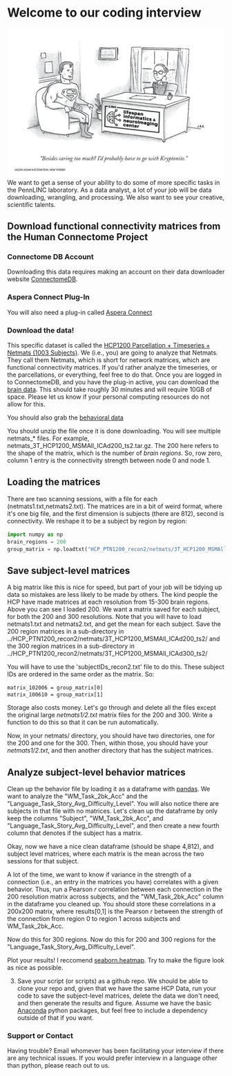 # Welcome to our coding interview
![Cartoon](./superman-sits-at-a-job-interview-jason-adam-katzenstein-01.png)
We want to get a sense of your ability to do some of more specific tasks in the PennLINC laboratory. As a data analyst, a lot of your job will be data downloading, wrangling, and processing. We also want to see your creative, scientific talents. 

## Download functional connectivity matrices from the Human Connectome Project
### Connectome DB Account
Downloading this data requires making an account on their data downloader website [ConnectomeDB](https://db.humanconnectome.org/app/template/Login.vm).
### Aspera Connect Plug-In
You will also need a plug-in called [Aspera Connect](https://downloads.asperasoft.com/connect2/)
### Download the data! 
This specific dataset is called the [HCP1200 Parcellation + Timeseries + Netmats (1003 Subjects)](https://www.humanconnectome.org/storage/app/media/documentation/s1200/HCP1200-DenseConnectome+PTN+Appendix-July2017.pdf). We (i.e., you) are going to analyze that Netmats. They call them Netmats, which is short for network matrices, which are functional connectivity matrices. If you'd rather analyze the timeseries, or the parcellations, or everything, feel free to do that. Once you are logged in to ConnectomeDB, and you have the plug-in active, you can download the [brain data](https://db.humanconnectome.org/app/action/ChooseDownloadResources?project=HCP_Resources&resource=GroupAvg&filePath=HCP1200_Parcellation_Timeseries_Netmats_recon2.zip). This should take roughly 30 minutes and will require 10GB of space. Please let us know if your personal computing resources do not allow for this.

You should also grab the [behavioral data](https://db.humanconnectome.org/REST/search/dict/Subject%20Information/results?format=csv&removeDelimitersFromFieldValues=true&restricted=0&project=HCP_1200)

You should unzip the file once it is done downloading. You will see multiple netmats_* files. For example, netmats_3T_HCP1200_MSMAll_ICAd200_ts2.tar.gz. The 200 here refers to the shape of the matrix, which is the number of *brain regions*. So, row zero, column 1 entry is the connectivity strength between node 0 and node 1. 

## Loading the matrices 

There are two scanning sessions, with a file for each (netmats1.txt,netmats2.txt). The matrices are in a bit of weird format, where it's one big file, and the first dimension is subjects (there are 812), second is connectivity. We reshape it to be a subject by region by region:

```python
import numpy as np
brain_regions = 200
group_matrix = np.loadtxt("HCP_PTN1200_recon2/netmats/3T_HCP1200_MSMAll_d%s_ts2/netmats1.txt"%(brain_regions)).reshape(812,brain_regions,brain_regions)
```

## Save subject-level matrices

A big matrix like this is nice for speed, but part of your job will be tidying up data so mistakes are less likely to be made by others. The kind people the HCP have made matrices at each resolution from 15-300 brain regions. Above you can see I loaded 200. We want a matrix saved for each subject, for both the 200 and 300 resolutions. Note that you will have to load netmats1.txt and netmats2.txt, and get the mean for each subject. Save the 200 region matrices in a sub-directory in ../HCP_PTN1200_recon2/netmats/3T_HCP1200_MSMAll_ICAd200_ts2/ and the 300 region matrices in a sub-directory in ../HCP_PTN1200_recon2/netmats/3T_HCP1200_MSMAll_ICAd300_ts2/ 

You will have to use the 'subjectIDs_recon2.txt' file to do this. These subject IDs are ordered in the same order as the matrix. So:

```
matrix_102006 = group_matrix[0]
matrix_100610 = group_matrix[1]
```

Storage also costs money. Let's go through and delete all the files except the original large *netmats1/2.txt* matrix files for the 200 and 300. Write a function to do this so that it can be run automatically.

Now, in your netmats/ directory, you should have two directories, one for the 200 and one for the 300. Then, within those, you should have your *netmats1/2.txt*, and then another directory that has the subject matrices.

## Analyze subject-level behavior matrices

Clean up the behavior file by loading it as a dataframe with [pandas](https://pandas.pydata.org/pandas-docs/stable/index.html). We want to analyze the "WM_Task_2bk_Acc" and the "Language_Task_Story_Avg_Difficulty_Level". You will also notice there are subjects in that file with no matrices. Let's clean up the dataframe by only keep the columns "Subject", "WM_Task_2bk_Acc", and "Language_Task_Story_Avg_Difficulty_Level", and then create a new fourth column that denotes if the subject has a matrix.

Okay, now we have a nice clean dataframe (should be shape 4,812), and subject level matrices, where each matrix is the mean across the two sessions for that subject.

A lot of the time, we want to know if variance in the strength of a connection (i.e., an entry in the matrices you have) correlates with a given behavior. Thus, run a Pearson *r* correlation between each connection in the 200 resolution matrix across subjects, and the "WM_Task_2bk_Acc" column in the dataframe you cleaned up. You should store these correlations in a 200x200 matrix, where results[0,1] is the Pearson *r* between the strength of the connection from region 0 to region 1 across subjects and WM_Task_2bk_Acc.

Now do this for 300 regions. Now do this for 200 and 300 regions for the "Language_Task_Story_Avg_Difficulty_Level". 

Plot your results! I reccomend [seaborn.heatmap](https://seaborn.pydata.org/generated/seaborn.heatmap.html). Try to make the figure look as nice as possible. 
  
3. Save your script (or scripts) as a github repo. We should be able to clone your repo and, given that we have the same HCP Data, run your code to save the subject-level matrices, delete the data we don't need, and then generate the results and figure. Assume we have the basic [Anaconda](https://www.anaconda.com/products/individual) python packages, but feel free to include a dependency outside of that if you want.

### Support or Contact
Having trouble? Email whomever has been facilitating your interview if there are any technical issues. If you would prefer interview in a language other than python, please reach out to us.
